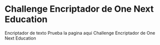 # Challenge Encriptador de One Next Education
Encriptador de texto 
Prueba la pagina aqui
Challenge Encriptador de One Next Education
